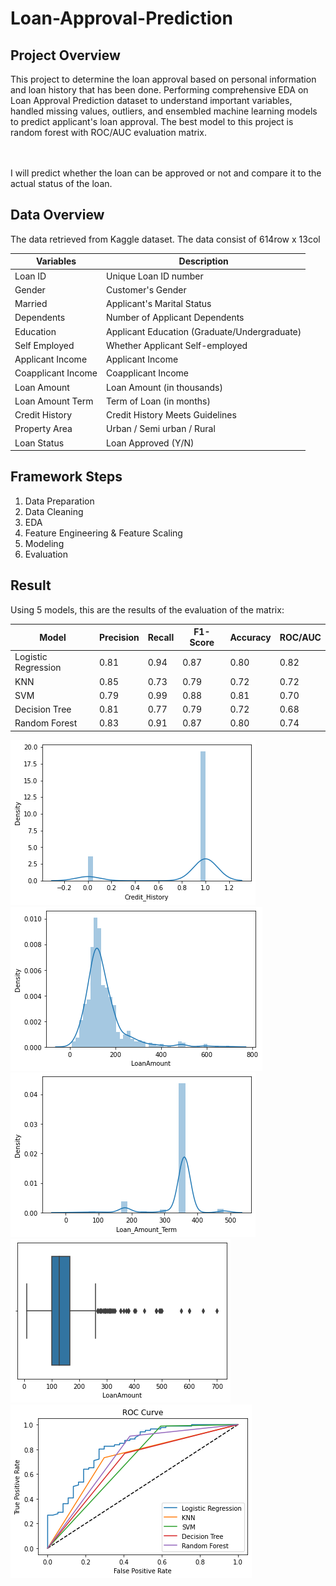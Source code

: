 # Loan-Approval-Prediction

## Project Overview
This project to determine the loan approval based on personal information and loan history that has been done.
Performing comprehensive EDA on Loan Approval Prediction dataset to understand important variables, handled missing values,
outliers, and ensembled machine learning models to predict applicant's loan approval. The 
best model to this project is random forest with ROC/AUC evaluation matrix.

<br><br>
I will predict whether the loan can be approved or not and compare it to the actual status of the loan.

## Data Overview
The data retrieved from Kaggle dataset. The data consist of 614row x 13col

| Variables          | Description                                  |
|--------------------|----------------------------------------------|
| Loan ID            | Unique Loan ID number                        |
| Gender             | Customer's Gender                            |
| Married            | Applicant's Marital Status                   |
| Dependents         | Number of Applicant Dependents               |
| Education          | Applicant Education (Graduate/Undergraduate) |
| Self Employed      | Whether Applicant Self-employed              |
| Applicant Income   | Applicant Income                             |
| Coapplicant Income | Coapplicant Income                           |
| Loan Amount        | Loan Amount (in thousands)                   |
| Loan Amount Term   | Term of Loan (in months)                     |
| Credit History     | Credit History Meets Guidelines              |
| Property Area      | Urban / Semi urban / Rural                   |
| Loan Status        | Loan Approved (Y/N)                          |

## Framework Steps
1. Data Preparation
2. Data Cleaning
3. EDA
4. Feature Engineering & Feature Scaling
5. Modeling
6. Evaluation

## Result
Using 5 models, this are the results of the evaluation of the matrix:

| Model               | Precision | Recall | F1-Score | Accuracy | ROC/AUC |
|---------------------|-----------|--------|----------|----------|---------|
| Logistic Regression | 0.81      | 0.94   | 0.87     | 0.80     | 0.82    |
| KNN                 | 0.85      | 0.73   | 0.79     | 0.72     | 0.72    |
| SVM                 | 0.79      | 0.99   | 0.88     | 0.81     | 0.70    |
| Decision Tree       | 0.81      | 0.77   | 0.79     | 0.72     | 0.68    |
| Random Forest       | 0.83      | 0.91   | 0.87     | 0.80     | 0.74    |

![credit_history_plot](credit_history_plot.png)
![loan_amount_plot](loan_amount_plot.png)
![loan_amount_term_plot](loan_amount_term_plot.png)
![loan_amount_out](loan_amount_out.png)
![ROC Curve](ROC_curve.png)
